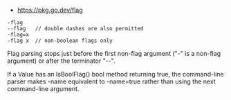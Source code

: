 
- https://pkg.go.dev/flag

```
-flag
--flag   // double dashes are also permitted
-flag=x
-flag x  // non-boolean flags only
```
Flag parsing stops just before the first non-flag argument ("-" is a non-flag argument) or after the terminator "--".

If a Value has an IsBoolFlag() bool method returning true, the command-line parser makes -name equivalent to -name=true rather than using the next command-line argument.
